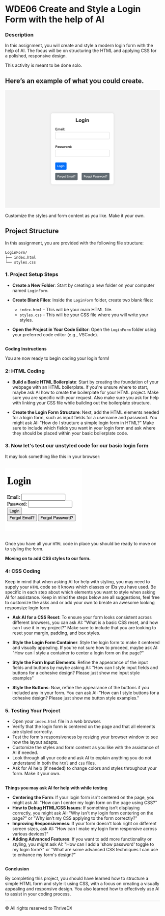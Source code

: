 
# WDE06 Create and Style a Login Form with the help of AI

### Description
In this assignment, you will create and style a modern login form with the help of AI. The focus will be on structuring the HTML and applying CSS for a polished, responsive design.

This activity is meant to be done solo.

## Here’s an example of what you could create.

![Screenshot of the finished webpage](./assets/images/example.png)

Customize the styles and form content as you like. Make it your own.

##

## Project Structure

In this assignment, you are provided with the following file structure:

```
LoginForm/
├── index.html
└── styles.css
```

### 1. Project Setup Steps

- **Create a New Folder**: Start by creating a new folder on your computer named `LoginForm`.

- **Create Blank Files**: Inside the `LoginForm` folder, create two blank files:
   - `index.html` - This will be your main HTML file.
   - `styles.css` - This will be your CSS file where you will write your styles.

- **Open the Project in Your Code Editor**: Open the `LoginForm` folder using your preferred code editor (e.g., VSCode).

##

**Coding Instructions**

You are now ready to begin coding your login form!

### 2: HTML Coding

- **Build a Basic HTML Boilerplate**: Start by creating the foundation of your webpage with an HTML boilerplate. If you're unsure where to start, maybe ask AI how to create the boilerplate for your HTML project. Make sure you are specific with your request. Also make sure you ask for help with linking your CSS file while building out the boilerplate structure. 

- **Create the Login Form Structure**: Next, add the HTML elements needed for a login form, such as input fields for a username and password. You might ask AI: "How do I structure a simple login form in HTML?" Make sure to include which fields you want in your login form and ask where they should be placed within your basic boilerplate code.

### 3. Now let's test our unstyled code for our basic login form

It may look something like this in your browser:
##
<img src="assets/images/example2.png" alt="Example Login Form" width="250" height="205">

##
Once you have all your `HTML` code in place you should be ready to move on to styling the form.

**Moving on to add CSS styles to our form.** 

### 4: CSS Coding
Keep in mind that when asking AI for help with styling, you may need to supply your `HTML` code so it knows which classes or IDs you have used.
Be specific in each step about which elements you want to style when asking AI for assistance.
Keep in mind the steps below are all suggestions, feel free to customize the asks and or add your own to breate an awesome looking responsize login form 

- **Ask AI for a CSS Reset**: To ensure your form looks consistent across different browsers, you can ask AI: "What is a basic CSS reset, and how can I use it in my project?" Make sure to include that you are looking to reset your margin, padding, and box styles. 

- **Style the Login Form Container**: Style the login form to make it centered and visually appealing. If you're not sure how to proceed, maybe ask AI: "How can I style a container to center a login form on the page?"

- **Style the Form Input Elements**: Refine the appearance of the input fields and buttons by maybe asking AI: "How can I style input fields and buttons for a cohesive design? Please just show me input style examples"

- **Style the Buttons**: Now, refine the appearance of the buttons if you included any in your form. You can ask AI: "How can I style buttons for a cohesive design? Please just show me button style examples."


### 5. Testing Your Project

- Open your `index.html` file in a web browser.
- Verify that the login form is centered on the page and that all elements are styled correctly.
- Test the form's responsiveness by resizing your browser window to see how the layout adapts.
- Customize the styles and form content as you like with the assistance of AI if needed.
- Look through all your code and ask AI to explain anything you do not understand in both the `html` and `css` files.
- Ask for AI help (if needed) to change colors and styles throughout your form. Make it your own. 

## 

**Things you may ask AI for help with while testing**

- **Centering the Form**: If your login form isn't centered on the page, you might ask AI: "How can I center my login form on the page using CSS?"
- **How to Debug HTML/CSS Issues**: If something isn’t displaying correctly, you might ask AI: "Why isn't my login form centering on the page?" or "Why isn't my CSS applying to the form correctly?"
- **Improving Responsiveness**: If your form doesn't look right on different screen sizes, ask AI: "How can I make my login form responsive across various devices?"
- **Adding Advanced Features**: If you want to add more functionality or styling, you might ask AI: "How can I add a 'show password' toggle to my login form?" or "What are some advanced CSS techniques I can use to enhance my form's design?"

##

**Conclusion**

By completing this project, you should have learned how to structure a simple HTML form and style it using CSS, with a focus on creating a visually appealing and responsive design. You also learned how to effectively use AI to assist in your coding process.

---

© All rights reserved to ThriveDX

